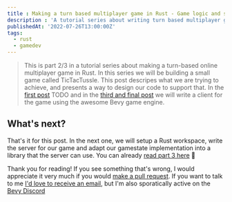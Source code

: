 ```yaml
---
title : Making a turn based multiplayer game in Rust - Game logic and server (part 2/3)
description : 'A tutorial series about writing turn based multiplayer games using Rust and the Bevy game engine. This part 2/3 which goes TODO'
publishedAt: '2022-07-26T13:00:00Z'
tags: 
  - rust
  - gamedev
---
```


> This is part 2/3 in a tutorial series about making a turn-based online multiplayer game in Rust. In this series we will be building a small game called TicTacTussle. This post descripes what we are trying to achieve, and presents a way to design our code to support that. In the [first post](TODO) TODO and in the [third and final post](TODO) we will write a client for the game using the awesome Bevy game engine.



## What's next?
That's it for this post. In the next one, we will setup a Rust workspace, write the server for our game and adapt our gamestate implementation into a library that the server can use. You can already [read part 3 here](TODO) 🕺

Thank you for reading! If you see something that's wrong, I would appreciate it very much if you would [make a pull request](TODO). If you want to talk to me [I'd love to receive an email](mailto:herlufbaggesen13@gmail.com), but I'm also sporatically active on the [Bevy Discord](https://discord.gg/bevy)
